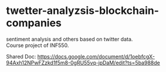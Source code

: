 # twetter-analyzsis-blockchain-companies
sentiment analysis and others based on twitter data.   
Course project of INF550. 

Shared Doc:
https://docs.google.com/document/d/1oebfcgX-94Axh12NPwFZzkd1f5m8-0gRU55vq-jpDaM/edit?ts=5ba988de
